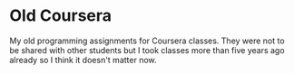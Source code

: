 Old Coursera
==========

My old programming assignments for Coursera classes. They were not to be shared with other students but I took classes more than five years ago already so I think it doesn't matter now.
